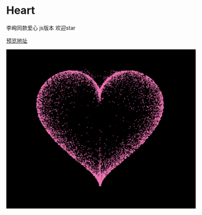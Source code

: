 # Heart
李峋同款爱心 js版本 欢迎star

[预览地址](https://dawangong.github.io/Heart/)

<img src="./images/heart.png" />
